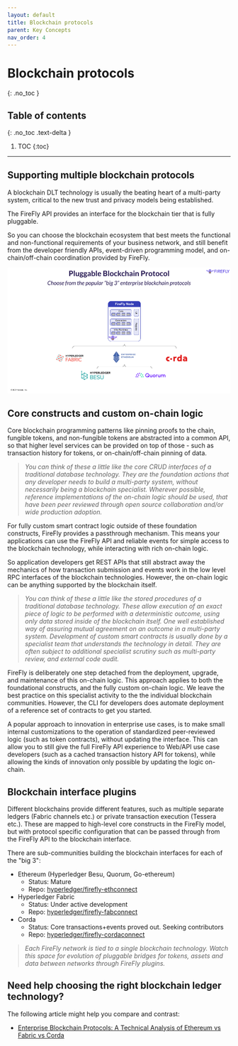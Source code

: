 ```yaml
---
layout: default
title: Blockchain protocols
parent: Key Concepts
nav_order: 4
---
```


# Blockchain protocols
{: .no_toc }

## Table of contents
{: .no_toc .text-delta }

1. TOC
{:toc}

---

## Supporting multiple blockchain protocols

A blockchain DLT technology is usually the beating heart of a multi-party system, critical to the
new trust and privacy models being established.

The FireFly API provides an interface for the blockchain tier that is fully pluggable.

So you can choose the blockchain ecosystem that best meets the functional and
non-functional requirements of your business network, and still benefit from the developer
friendly APIs, event-driven programming model, and on-chain/off-chain coordination provided by FireFly.

![FireFly Multiple Blockchain Protocols](../images/multi_protocol.png "FireFly Multiple Blockchain Protocols")

## Core constructs and custom on-chain logic

Core blockchain programming patterns like pinning proofs to the chain, fungible tokens,
and non-fungible tokens are abstracted into a common API, so that higher level services can
be provided on top of those - such as transaction history for tokens, or on-chain/off-chain
pinning of data.

> _You can think of these a little like the core CRUD interfaces of a traditional database
> technology. They are the foundation actions that any developer needs to build a multi-party system,
> without necessarily being a blockchain specialist.
> Wherever possible, reference implementations of the on-chain logic should be used, that have been
> peer reviewed through open source collaboration and/or wide production adoption._

For fully custom smart contract logic outside of these foundation constructs, FireFly provides
a passthrough mechanism. This means your applications can use the FireFly API and reliable events
for simple access to the blockchain technology, while interacting with rich on-chain
logic.

So application developers get REST APIs that still abstract away the mechanics of how transaction
submission and events work in the low level RPC interfaces of the blockchain technologies.
However, the on-chain logic can be anything supported by the blockchain itself.

> _You can think of these a little like the stored procedures of a traditional database technology.
> These allow execution of an exact piece of logic to be performed with a deterministic outcome,
> using only data stored inside of the blockchain itself. One well established way of assuring mutual
> agreement on an outcome in a multi-party system.
> Development of custom smart contracts is usually done by a specialist
> team that understands the technology in detail. They are often subject to
> additional specialist scrutiny such as multi-party review, and external code audit._

FireFly is deliberately one step detached from the deployment, upgrade, and maintenance of this
on-chain logic. This approach applies to both the foundational constructs, and the fully custom
on-chain logic. We leave the best practice on this specialist activity to the the individual
blockchain communities. However, the CLI for developers does automate deployment of a reference
set of contracts to get you started.

A popular approach to innovation in enterprise use cases, is to make small internal customizations
to the operation of standardized peer-reviewed logic (such as token contracts), without updating
the interface. This can allow you to still give the full FireFly API experience to Web/API use
case developers (such as a cached transaction history API for tokens), while allowing the kinds of
innovation only possible by updating the logic on-chain.

## Blockchain interface plugins

Different blockchains provide different features, such as multiple separate ledgers (Fabric channels etc.)
or private transaction execution (Tessera etc.). These are mapped to high-level core constructs in the FireFly
model, but with protocol specific configuration that can be passed through from the FireFly API to the
blockchain interface.

There are sub-communities building the blockchain interfaces for each of the "big 3":

- Ethereum (Hyperledger Besu, Quorum, Go-ethereum)
  - Status: Mature
  - Repo: [hyperledger/firefly-ethconnect](https://github.com/hyperledger/firefly-ethconnect)
- Hyperledger Fabric
  - Status: Under active development
  - Repo: [hyperledger/firefly-fabconnect](https://github.com/hyperledger/firefly-fabconnect)
- Corda
  - Status: Core transactions+events proved out. Seeking contributors
  - Repo: [hyperledger/firefly-cordaconnect](https://github.com/hyperledger/firefly-cordaconnect)

> _Each FireFly network is tied to a single blockchain technology. Watch this space for
> evolution of pluggable bridges for tokens, assets and data between networks through
> FireFly plugins._

## Need help choosing the right blockchain ledger technology?

The following article might help you compare and contrast:

- [Enterprise Blockchain Protocols: A Technical Analysis of Ethereum vs Fabric vs Corda](https://www.kaleido.io/blockchain-blog/enterprise-blockchain-protocols-a-technical-analysis-of-ethereum-vs-fabric-vs-corda)
